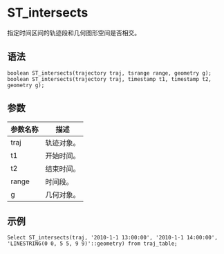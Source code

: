 # ST\_intersects

指定时间区间的轨迹段和几何图形空间是否相交。

## 语法

```
boolean ST_intersects(trajectory traj, tsrange range, geometry g);
boolean ST_intersects(trajectory traj, timestamp t1, timestamp t2, geometry g);
```

## 参数

|参数名称|描述|
|----|--|
|traj|轨迹对象。|
|t1|开始时间。|
|t2|结束时间。|
|range|时间段。|
|g|几何对象。|

## 示例

```
Select ST_intersects(traj, '2010-1-1 13:00:00', '2010-1-1 14:00:00', 'LINESTRING(0 0, 5 5, 9 9)'::geometry) from traj_table;
```

